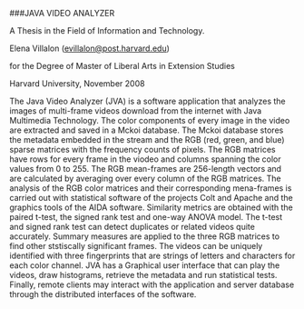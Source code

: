 ###JAVA VIDEO ANALYZER

A Thesis in the Field of Information and Technology.  

Elena Villalon (evillalon@post.harvard.edu)  

for the Degree of Master of Liberal Arts in Extension Studies  

Harvard University, November 2008


The Java Video Analyzer (JVA) is a software application that analyzes the images of multi-frame videos download from the internet with Java Multimedia Technology. The color components of every image in the video are extracted and saved 
in a Mckoi database. The Mckoi database stores the metadata embedded in the stream and the RGB (red, green, and blue) sparse matrices with the frequency counts of pixels. The RGB matrices have rows for every frame in the viodeo and columns spanning the color values from 0 to 255. The RGB mean-frames are 256-length vectors and are calculated by averaging over every column of the RGB matrices. The analysis of the RGB color matrices and their corresponding mena-frames is carried out with statistical software of the projects Colt and Apache and the graphics tools of the AIDA software. Similarity metrics are obtained with the paired t-test, the signed rank test and one-way ANOVA model. The t-test and signed rank test can detect duplicates or related videos quite accurately. Summary measures are applied to the three RGB matrices to find other ststiscally significant frames. The videos can be uniquely identified with three fingerprints that are strings of letters and characters for each color channel. JVA has a Graphical user interface that can play the videos, draw histograms, retrieve the metadata and run statistical tests. Finally, remote clients may interact with the application and server database through the distributed interfaces of the software.   